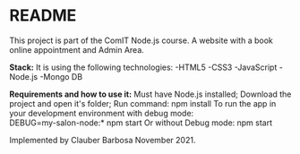 # README

This project is part of the ComIT Node.js course.
A website with a book online appointment and Admin Area.

**Stack:**
It is using the following technologies:
-HTML5
-CSS3
-JavaScript
-Node.js
-Mongo DB

**Requirements and how to use it:**
Must have Node.js installed;
Download the project and open it's folder;
Run command: npm install
To run the app in your development environment with debug mode:  
DEBUG=my-salon-node:\* npm start
Or without Debug mode:
npm start

Implemented by Clauber Barbosa November 2021.
